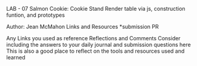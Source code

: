 LAB - 07
Salmon Cookie: Cookie Stand
Render table via js, construction funtion, and prototypes

Author: Jean McMahon
Links and Resources
*submission PR

Any Links you used as reference
Reflections and Comments
Consider including the answers to your daily journal and submission questions here
This is also a good place to reflect on the tools and resources used and learned
